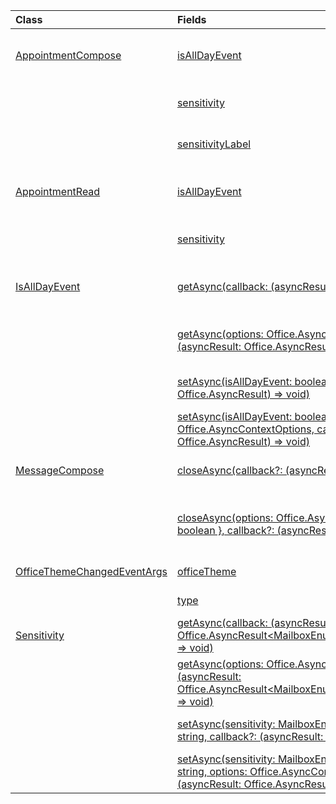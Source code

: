 | Class | Fields | Description |
|:---|:---|:---|
|[AppointmentCompose](/javascript/api/outlook/office.appointmentcompose)|[isAllDayEvent](/javascript/api/outlook/office.appointmentcompose#outlook-office-appointmentcompose-isalldayevent-member)|Gets or sets the Office.IsAllDayEvent property of an appointment.|
||[sensitivity](/javascript/api/outlook/office.appointmentcompose#outlook-office-appointmentcompose-sensitivity-member)|Gets or sets the {@link Office.Sensitivity | sensitivity level} of an appointment.|
||[sensitivityLabel](/javascript/api/outlook/office.appointmentcompose#outlook-office-appointmentcompose-sensitivitylabel-member)|Gets the object to get or set the {@link Office.SensitivityLabel | sensitivity label} of an appointment.|
|[AppointmentRead](/javascript/api/outlook/office.appointmentread)|[isAllDayEvent](/javascript/api/outlook/office.appointmentread#outlook-office-appointmentread-isalldayevent-member)|Returns a boolean value indicating whether the event is all day.|
||[sensitivity](/javascript/api/outlook/office.appointmentread#outlook-office-appointmentread-sensitivity-member)|Provides the sensitivity value of the appointment.|
|[IsAllDayEvent](/javascript/api/outlook/office.isalldayevent)|[getAsync(callback: (asyncResult: Office.AsyncResult<boolean>) => void)](/javascript/api/outlook/office.isalldayevent#outlook-office-isalldayevent-getasync-member(1))|Gets the boolean value indicating whether the event is all day or not.|
||[getAsync(options: Office.AsyncContextOptions, callback: (asyncResult: Office.AsyncResult<boolean>) => void)](/javascript/api/outlook/office.isalldayevent#outlook-office-isalldayevent-getasync-member(1))|Gets the boolean value indicating whether the event is all day or not.|
||[setAsync(isAllDayEvent: boolean, callback?: (asyncResult: Office.AsyncResult<void>) => void)](/javascript/api/outlook/office.isalldayevent#outlook-office-isalldayevent-setasync-member(1))|Sets the all-day event status of an appointment.|
||[setAsync(isAllDayEvent: boolean, options: Office.AsyncContextOptions, callback?: (asyncResult: Office.AsyncResult<void>) => void)](/javascript/api/outlook/office.isalldayevent#outlook-office-isalldayevent-setasync-member(1))|Sets the all-day event status of an appointment.|
|[MessageCompose](/javascript/api/outlook/office.messagecompose)|[closeAsync(callback?: (asyncResult: Office.AsyncResult<void>) => void)](/javascript/api/outlook/office.messagecompose#outlook-office-messagecompose-closeasync-member(1))|Closes the current new message being composed.|
||[closeAsync(options: Office.AsyncContextOptions & { discardItem: boolean }, callback?: (asyncResult: Office.AsyncResult<void>) => void)](/javascript/api/outlook/office.messagecompose#outlook-office-messagecompose-closeasync-member(1))|Closes the current message being composed with the option to discard unsaved changes.|
|[OfficeThemeChangedEventArgs](/javascript/api/outlook/office.officethemechangedeventargs)|[officeTheme](/javascript/api/outlook/office.officethemechangedeventargs#outlook-office-officethemechangedeventargs-officetheme-member)|Gets the updated Office theme.|
||[type](/javascript/api/outlook/office.officethemechangedeventargs#outlook-office-officethemechangedeventargs-type-member)|Gets the type of the event.|
|[Sensitivity](/javascript/api/outlook/office.sensitivity)|[getAsync(callback: (asyncResult: Office.AsyncResult<MailboxEnums.AppointmentSensitivityType>) => void)](/javascript/api/outlook/office.sensitivity#outlook-office-sensitivity-getasync-member(1))|Gets the sensitivity level of an appointment.|
||[getAsync(options: Office.AsyncContextOptions, callback: (asyncResult: Office.AsyncResult<MailboxEnums.AppointmentSensitivityType>) => void)](/javascript/api/outlook/office.sensitivity#outlook-office-sensitivity-getasync-member(1))|Gets the sensitivity level of an appointment.|
||[setAsync(sensitivity: MailboxEnums.AppointmentSensitivityType \| string, callback?: (asyncResult: Office.AsyncResult<void>) => void)](/javascript/api/outlook/office.sensitivity#outlook-office-sensitivity-setasync-member(1))|Sets the sensitivity level of an appointment.|
||[setAsync(sensitivity: MailboxEnums.AppointmentSensitivityType \| string, options: Office.AsyncContextOptions, callback?: (asyncResult: Office.AsyncResult<void>) => void)](/javascript/api/outlook/office.sensitivity#outlook-office-sensitivity-setasync-member(1))|Sets the sensitivity level of an appointment.|
